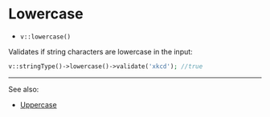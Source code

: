 # Lowercase

- `v::lowercase()`

Validates if string characters are lowercase in the input:

```php
v::stringType()->lowercase()->validate('xkcd'); //true
```

***
See also:

  * [Uppercase](Uppercase.md)
